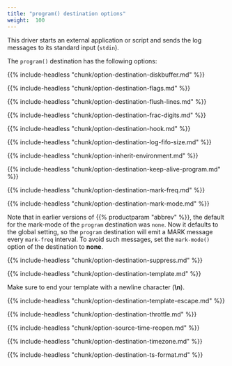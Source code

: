 ```yaml
---
title: "program() destination options"
weight:  100
---
```

<!-- DISCLAIMER: This file is based on the syslog-ng Open Source Edition documentation https://github.com/balabit/syslog-ng-ose-guides/commit/2f4a52ee61d1ea9ad27cb4f3168b95408fddfdf2 and is used under the terms of The syslog-ng Open Source Edition Documentation License. The file has been modified by Axoflow. -->

This driver starts an external application or script and sends the log messages to its standard input (`stdin`).

The `program()` destination has the following options:

{{% include-headless "chunk/option-destination-diskbuffer.md" %}}

{{% include-headless "chunk/option-destination-flags.md" %}}

{{% include-headless "chunk/option-destination-flush-lines.md" %}}

{{% include-headless "chunk/option-destination-frac-digits.md" %}}

{{% include-headless "chunk/option-destination-hook.md" %}}

{{% include-headless "chunk/option-destination-log-fifo-size.md" %}}

{{% include-headless "chunk/option-inherit-environment.md" %}}

{{% include-headless "chunk/option-destination-keep-alive-program.md" %}}

{{% include-headless "chunk/option-destination-mark-freq.md" %}}

{{% include-headless "chunk/option-destination-mark-mode.md" %}}

Note that in earlier versions of {{% productparam "abbrev" %}}, the default for the mark-mode of the `program` destination was `none`. Now it defaults to the global setting, so the `program` destination will emit a MARK message every `mark-freq` interval. To avoid such messages, set the `mark-mode()` option of the destination to **none**.

{{% include-headless "chunk/option-destination-suppress.md" %}}

{{% include-headless "chunk/option-destination-template.md" %}}

Make sure to end your template with a newline character (**\\n**).

{{% include-headless "chunk/option-destination-template-escape.md" %}}

{{% include-headless "chunk/option-destination-throttle.md" %}}

{{% include-headless "chunk/option-source-time-reopen.md" %}}

{{% include-headless "chunk/option-destination-timezone.md" %}}

{{% include-headless "chunk/option-destination-ts-format.md" %}}
